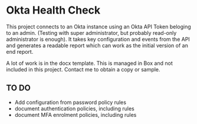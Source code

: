 # Okta Health Check

This project connects to an Okta instance using an Okta API Token beloging to an admin. (Testing with super administrator, but probably read-only administrator is enough). It takes key configuration and events from the API and generates a readable report which can work as the initial version of an end report.

A lot of work is in the docx template. This is managed in Box and not included in this project. Contact me to obtain a copy or sample.

## TO DO

- Add configuration from password policy rules 
- document authentication policies, including rules
- document MFA enrolment policies, including rules